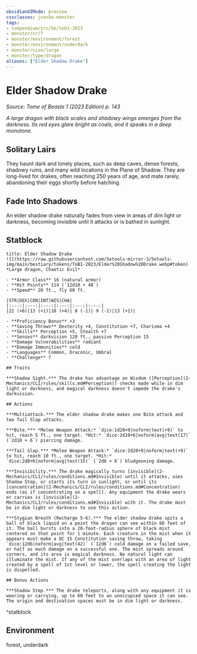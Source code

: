 ```yaml
---
obsidianUIMode: preview
cssclasses: json5e-monster
tags:
- compendium/src/5e/tob1-2023
- monster/cr/7
- monster/environment/forest
- monster/environment/underdark
- monster/size/large
- monster/type/dragon
aliases: ["Elder Shadow Drake"]
---
```

# Elder Shadow Drake
*Source: Tome of Beasts 1 (2023 Edition) p. 143*  

*A large dragon with black scales and shadowy wings emerges from the darkness. Its red eyes glare bright as coals, and it speaks in a deep monotone.*

## Solitary Lairs

They haunt dark and lonely places, such as deep caves, dense forests, shadowy ruins, and many wild locations in the Plane of Shadow. They are long-lived for drakes, often reaching 250 years of age, and mate rarely, abandoning their eggs shortly before hatching.

## Fade Into Shadows

An elder shadow drake naturally fades from view in areas of dim light or darkness, becoming invisible until it attacks or is bathed in sunlight.

## Statblock

```ad-statblock
title: Elder Shadow Drake
![](https://raw.githubusercontent.com/5etools-mirror-3/5etools-img/main/bestiary/tokens/ToB1-2023/Elder%20Shadow%20Drake.webp#token)
*Large dragon, Chaotic Evil*

- **Armor Class** 16 (natural armor)
- **Hit Points** 114 (`12d10 + 48`)
- **Speed** 20 ft., fly 60 ft.

|STR|DEX|CON|INT|WIS|CHA|
|:---:|:---:|:---:|:---:|:---:|:---:|
|22 (+6)|13 (+1)|18 (+4)| 8 (-1)| 9 (-1)|13 (+1)|

- **Proficiency Bonus** +3
- **Saving Throws** Dexterity +4, Constitution +7, Charisma +4
- **Skills** Perception +5, Stealth +7
- **Senses** darkvision 120 ft., passive Perception 15
- **Damage Vulnerabilities** radiant
- **Damage Immunities** cold
- **Languages** Common, Draconic, Umbral
- **Challenge** 7

## Traits

***Shadow Sight.*** The drake has advantage on Wisdom ([Perception](2-Mechanics/CLI/rules/skills.md#Perception)) checks made while in dim light or darkness, and magical darkness doesn't impede the drake's darkvision.

## Actions

***Multiattack.*** The elder shadow drake makes one Bite attack and two Tail Slap attacks.

***Bite.*** *Melee Weapon Attack:* `dice:1d20+9|noform|text(+9)` to hit, reach 5 ft., one target. *Hit:* `dice:2d10+6|noform|avg|text(17)` (`2d10 + 6`) piercing damage.

***Tail Slap.*** *Melee Weapon Attack:* `dice:1d20+9|noform|text(+9)` to hit, reach 10 ft., one target. *Hit:* `dice:2d8+6|noform|avg|text(15)` (`2d8 + 6`) bludgeoning damage.

***Invisibility.*** The drake magically turns [invisible](2-Mechanics/CLI/rules/conditions.md#Invisible) until it attacks, uses Shadow Step, or starts its turn in sunlight, or until its [concentration](2-Mechanics/CLI/rules/conditions.md#Concentration) ends (as if concentrating on a spell). Any equipment the drake wears or carries is [invisible](2-Mechanics/CLI/rules/conditions.md#Invisible) with it. The drake must be in dim light or darkness to use this action.

***Stygian Breath (Recharge 5-6).*** The elder shadow drake spits a ball of black liquid on a point the dragon can see within 60 feet of it. The ball bursts into a 20-foot-radius sphere of black mist centered on that point for 1 minute. Each creature in the mist when it appears must make a DC 15 Constitution saving throw, taking `dice:12d6|noform|avg|text(42)` (`12d6`) cold damage on a failed save, or half as much damage on a successful one. The mist spreads around corners, and its area is magical darkness. No natural light can illuminate the mist. If any of the mist overlaps with an area of light created by a spell of 1st level or lower, the spell creating the light is dispelled.

## Bonus Actions

***Shadow Step.*** The drake teleports, along with any equipment it is wearing or carrying, up to 60 feet to an unoccupied space it can see. The origin and destination spaces must be in dim light or darkness.
```
^statblock

## Environment

forest, underdark